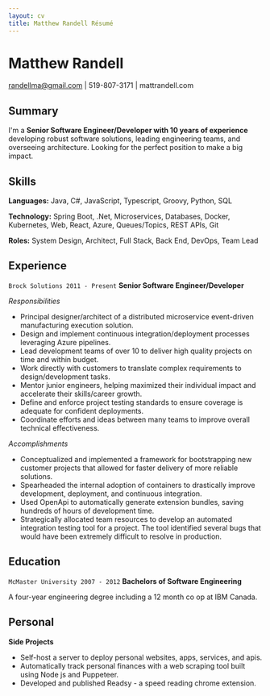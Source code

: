 ```yaml
---
layout: cv
title: Matthew Randell Résumé
---
```


# Matthew Randell
randellma@gmail.com | 519-807-3171 | mattrandell.com 

## Summary

I'm a __Senior Software Engineer/Developer with 10 years of experience__ developing robust software solutions, leading engineering teams, and overseeing architecture. Looking for the perfect position to make a big impact.

## Skills

__Languages:__ Java, C#, JavaScript, Typescript, Groovy, Python, SQL

__Technology:__ Spring Boot, .Net, Microservices, Databases, Docker, Kubernetes, Web, React, Azure, Queues/Topics, REST APIs, Git

__Roles:__ System Design, Architect, Full Stack, Back End, DevOps, Team Lead

## Experience

`Brock Solutions 2011 - Present` __Senior Software Engineer/Developer__

_Responsibilities_
- Principal designer/architect of a distributed microservice event-driven manufacturing execution solution.
- Design and implement continuous integration/deployment processes leveraging Azure pipelines.
- Lead development teams of over 10 to deliver high quality projects on time and within budget.
- Work directly with customers to translate complex requirements to design/development tasks.
- Mentor junior engineers, helping maximized their individual impact and accelerate their skills/career growth.
- Define and enforce project testing standards to ensure coverage is adequate for confident deployments.
- Coordinate efforts and ideas between many teams to improve overall technical effectiveness.

_Accomplishments_
- Conceptualized and implemented a framework for bootstrapping new customer projects that allowed for faster delivery of more reliable solutions.
- Spearheaded the internal adoption of containers to drastically improve development, deployment, and continuous integration.
- Used OpenApi to automatically generate extension bundles, saving hundreds of hours of development time.
- Strategically allocated team resources to develop an automated integration testing tool for a project. The tool identified several bugs that would have been extremely difficult to resolve in production.

## Education
`McMaster University 2007 - 2012`  __Bachelors of Software Engineering__

A four-year engineering degree including a 12 month co op at IBM Canada.

## Personal

__Side Projects__

- Self-host a server to deploy personal websites, apps, services, and apis.
- Automatically track personal finances with a web scraping tool built using Node js and Puppeteer.
- Developed and published Readsy - a speed reading chrome extension.